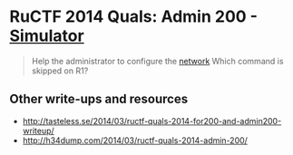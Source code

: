 # RuCTF 2014 Quals: Admin 200 - [Simulator](https://github.com/HackerDom/ructf-2014-quals/tree/master/tasks/simulator)

> Help the administrator to configure the [network](network.tar.gz)
> Which command is skipped on R1?

## Other write-ups and resources

* <http://tasteless.se/2014/03/ructf-quals-2014-for200-and-admin200-writeup/>
* <http://h34dump.com/2014/03/ructf-quals-2014-admin-200/>
